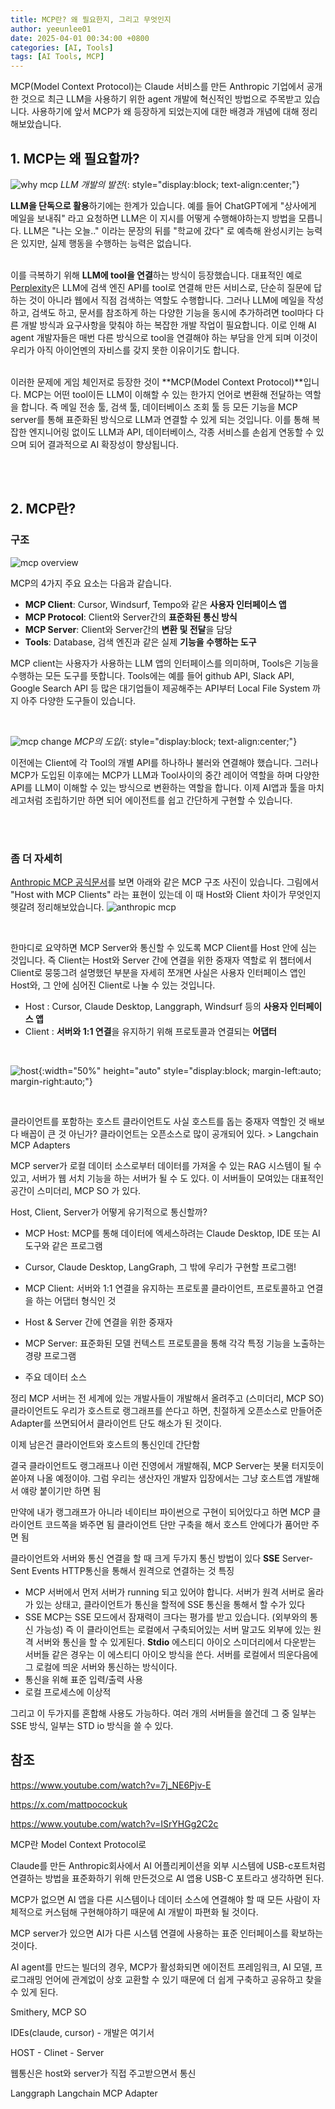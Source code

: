 ```yaml
---
title: MCP란? 왜 필요한지, 그리고 무엇인지
author: yeeunlee01
date: 2025-04-01 00:34:00 +0800
categories: [AI, Tools]
tags: [AI Tools, MCP]
---
```


MCP(Model Context Protocol)는 Claude 서비스를 만든 Anthropic 기업에서 공개한 것으로 최근 LLM을 사용하기 위한 agent 개발에 혁신적인 방법으로 주목받고 있습니다. 사용하기에 앞서 MCP가 왜 등장하게 되었는지에 대한 배경과 개념에 대해 정리해보았습니다. 


## **1. MCP는 왜 필요할까?**


![why mcp](/assets/img/posts/2025-04-01-MCP/why%20mcp.png)
*LLM 개발의 발전*{: style="display:block; text-align:center;"}

**LLM을 단독으로 활용**하기에는 한계가 있습니다. 예를 들어 ChatGPT에게 "상사에게 메일을 보내줘" 라고 요청하면 LLM은 이 지시를 어떻게 수행해야하는지 방법을 모릅니다. LLM은 "나는 오늘.." 이라는 문장의 뒤를 "학교에 갔다" 로 예측해 완성시키는 능력은 있지만, 실제 행동을 수행하는 능력은 없습니다.
<br>
<br>

이를 극복하기 위해 **LLM에 tool을 연결**하는 방식이 등장했습니다. 대표적인 예로 [Perplexity](https://www.perplexity.ai/)은 LLM에 검색 엔진 API를 tool로 연결해 만든 서비스로, 단순히 질문에 답하는 것이 아니라 웹에서 직점 검색하는 역할도 수행합니다. 그러나 LLM에 메일을 작성 하고, 검색도 하고, 문서를 참조하게 하는 다양한 기능을 동시에 추가하려면 tool마다 다른 개발 방식과 요구사항을 맞춰야 하는 복잡한 개발 작업이 필요합니다. 이로 인해 AI agent 개발자들은 매번 다른 방식으로 tool을 연결해야 하는 부담을 안게 되며 이것이 우리가 아직 아이언멘의 자비스를 갖지 못한 이유이기도 합니다.
<br>
<br>

이러한 문제에 게임 체인저로 등장한 것이 **MCP(Model Context Protocol)**입니다. MCP는 어떤 tool이든 LLM이 이해할 수 있는 한가지 언어로 변환해 전달하는 역할을 합니다. 즉 메일 전송 툴, 검색 툴, 데이터베이스 조회 툴 등 모든 기능을 MCP server를 통해 표준화된 방식으로 LLM과 연결할 수 있게 되는 것입니다. 이를 통해 복잡한 엔지니어링 없이도 LLM과 API, 데이터베이스, 각종 서비스를 손쉽게 연동할 수 있으며 되어 결과적으로 AI 확장성이 향상됩니다.

<br>
<br>


## **2. MCP란?**

### **구조**

![mcp overview](https://raw.githubusercontent.com/yeeunlee01/yeeunlee01.github.io/main/uploads/mcp%20oveview.png)
<!-- ![mcp overview](/assets/img/posts/2025-04-01-MCP/mcp%20oveview.png)
*MCP Overview*{: style="display:block; text-align:center;"} -->

MCP의 4가지 주요 요소는 다음과 같습니다.
- **MCP Client**: Cursor, Windsurf, Tempo와 같은 **사용자 인터페이스 앱**
- **MCP Protocol**: Client와 Server간의 **표준화된 통신 방식**
- **MCP Server**: Client와 Server간의 **변환 및 전달**을 담당
- **Tools**: Database, 검색 엔진과 같은 실제 **기능을 수행하는 도구**

MCP client는 사용자가 사용하는 LLM 앱의 인터페이스를 의미하며, Tools은 기능을 수행하는 모든 도구를 뜻합니다. Tools에는 예를 들어 github API, Slack API, Google Search API 등 많은 대기업들이 제공해주는 API부터 Local File System 까지 아주 다양한 도구들이 있습니다.  

<br>

![mcp change](/assets/img/posts/2025-04-01-MCP/mcp%20change.png)
*MCP의 도입*{: style="display:block; text-align:center;"}

이전에는 Client에 각 Tool의 개별 API를 하나하나 불러와 연결해야 했습니다. 그러나 MCP가 도입된 이후에는 MCP가 LLM과 Tool사이의 중간 레이어 역할을 하며 다양한 API를 LLM이 이해할 수 있는 방식으로 변환하는 역할을 합니다.
이제 AI앱과 툴을 마치 레고처럼 조립하기만 하면 되어 에이전트를 쉽고 간단하게 구현할 수 있습니다.

<br>
<br>


### **좀 더 자세히**

[Anthropic MCP 공식문서](https://modelcontextprotocol.io/introduction)를 보면 아래와 같은 MCP 구조 사진이 있습니다. 그림에서 "Host with MCP Clients" 라는 표현이 있는데 이 때 Host와 Client 차이가 무엇인지 헷갈려 정리해보았습니다.
![anthropic mcp](/assets/img/posts/2025-04-01-MCP/mcp.png)

<br>

한마디로 요약하면 MCP Server와 통신할 수 있도록 MCP Client를 Host 안에 심는 것입니다. 즉 Client는 Host와 Server 간에 연결을 위한 중재자 역할로 위 챕터에서 Client로 뭉뚱그려 설명했던 부분을 자세히 쪼개면 사실은 사용자 인터페이스 앱인 Host와, 그 안에 심어진 Client로 나눌 수 있는 것입니다. 
- Host : Cursor, Claude Desktop, Langgraph, Windsurf 등의 **사용자 인터페이스 앱**
- Client : **서버와 1:1 연결**을 유지하기 위해 프로토콜과 연결되는 **어댑터**

<br>


![host](/assets/img/posts/2025-04-01-MCP/host.png){:width="50%" height="auto" style="display:block; margin-left:auto; margin-right:auto;"}

<br>









클라이언트를 포함하는 호스트
클라이언트도 사실 호스트를 돕는 중재자 역할인 것
배보다 배꼽이 큰 것 아닌가?
클라이언트는 오픈소스로 많이 공개되어 있다. > Langchain MCP Adapters

MCP server가 로컬 데이터 소스로부터 데이터를 가져올 수 있는 RAG 시스템이 될 수 있고, 
서버가 웹 서치 기능을 하는 서버가 될 수 도 있다. 이 서버들이 모여있는 대표적인 공간이 스미더리, MCP SO 가 있다.

Host, Client, Server가 어떻게 유기적으로 통신할까?
- MCP Host: MCP를 통해 데이터에 엑세스하려는 Claude Desktop, IDE 또는 AI 도구와 같은 프로그램
- Cursor, Claude Desktop, LangGraph, 그 밖에 우리가 구현할 프로그램!

- MCP Client: 서버와 1:1 연결을 유지하는 프로토콜 클라이언트, 프로토콜하고 연결을 하는 어댑터 형식인 것
- Host & Server 간에 연결을 위한 중재자

- MCP Server: 표준화된 모델 컨텍스트 프로토콜을 통해 각각 특정 기능을 노출하는 경량 프로그램
- 주요 데이터 소스


정리
MCP 서버는 전 세계에 있는 개발사들이 개발해서 올려주고 (스미더리, MCP SO)
클라이언트도 우리가 호스트로 랭그래프를 쓴다고 하면, 친절하게 오픈소스로 만들어준 Adapter를 쓰면되어서
클라이언트 단도 해소가 된 것이다.


이제 남은건 클라이언트와 호스트의 통신인데 간단함

결국 클라이언트도 랭그래프나 이런 진영에서 개발해줘, MCP Server는 봇물 터지듯이 쏟아져 나올 예정이야. 그럼 우리는
생산자인 개발자 입장에서는 그냥 호스트앱 개발해서 얘랑 붙이기만 하면 됨

만약에 내가 랭그래프가 아니라 네이티브 파이썬으로 구현이 되어있다고 하면 MCP 클라이언트 코드쪽을 봐주면 됨
클라이언트 단만 구축을 해서 호스트 안에다가 품어만 주면 됨



클라이언트와 서버와 통신
연결을 할 때 크게 두가지 통신 방법이 있다
**SSE**
Server-Sent Events
HTTP통신을 통해서 원격으로 연결하는 것
특징
- MCP 서버에서 먼저 서버가 running 되고 있어야 합니다. 서버가 원격 서버로 올라가 있는 상태고, 클라이언트가 통신을 할적에 SSE 통신을 통해서 할 수가 있다
- SSE MCP는 SSE 모드에서 잠재력이 크다는 평가를 받고 있습니다. (외부와의 통신 가능성)
즉 이 클라이언트는 로컬에서 구축되어있는 서버 말고도 외부에 있는 원격 서버와 통신을 할 수 있게된다.
**Stdio**
에스티디 아이오
스미더리에서 다운받는 서버들 같은 경우는 이 에스티디 아이오 방식을 쓴다.
서버를 로컬에서 띄운다음에 그 로컬에 띄운 서버와 통신하는 방식이다.
- 통신을 위해 표준 입력/출력 사용
- 로컬 프로세스에 이상적


그리고 이 두가지를 혼합해 사용도 가능하다. 여러 개의 서버들을 쓸건데 그 중 일부는 SSE 방식, 일부는 STD io 방식을 쓸 수 있다.




## 참조
https://www.youtube.com/watch?v=7j_NE6Pjv-E

https://x.com/mattpocockuk

https://www.youtube.com/watch?v=ISrYHGg2C2c





MCP란 Model Context Protocol로 

Claude를 만든 Anthropic회사에서 AI 어플리케이션을 외부 시스템에 USB-c포트처럼 연결하는 방법을 표준화하기 위해 만든것으로 AI 앱용 USB-C 포트라고 생각하면 된다.

MCP가 없으면 AI 앱을 다른 시스템이나 데이터 소스에 연결해야 할 때 모든 사람이 자체적으로 커스텀해 구현해야하기 때문에 AI 개발이 파편화 될 것이다.

MCP server가 있으면 AI가 다른 시스템 연결에 사용하는 표준 인터페이스를 확보하는 것이다.

AI agent를 만드는 빌더의 경우, MCP가 활성화되면 에이전트 프레임워크, AI 모델, 프로그래밍 언어에 관계없이 상호 교환할 수 있기 때문에 더 쉽게 구축하고 공유하고 찾을 수 있게 된다.


Smithery, MCP SO

IDEs(claude, cursor) - 개발은 여기서

HOST - Clinet - Server

웹통신은 host와 server가 직접 주고받으면서 통신


Langgraph Langchain MCP Adapter